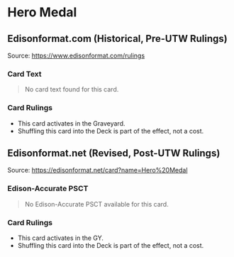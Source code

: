 # Hero Medal

## Edisonformat.com (Historical, Pre-UTW Rulings)

Source: https://www.edisonformat.com/rulings

### Card Text

> No card text found for this card.

### Card Rulings

*   This card activates in the Graveyard.
*   Shuffling this card into the Deck is part of the effect, not a cost.

## Edisonformat.net (Revised, Post-UTW Rulings)

Source: https://edisonformat.net/card?name=Hero%20Medal

### Edison-Accurate PSCT

> No Edison-Accurate PSCT available for this card.

### Card Rulings

*   This card activates in the GY.
*   Shuffling this card into the Deck is part of the effect, not a cost.
            